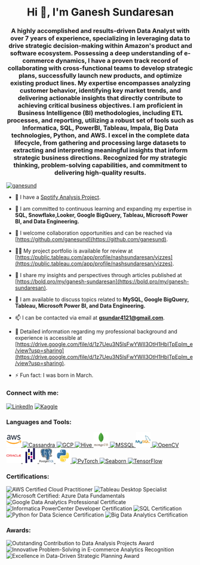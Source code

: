 <h1 align="center">Hi 👋, I'm Ganesh Sundaresan</h1>
<h3 align="center">A highly accomplished and results-driven Data Analyst with over 7 years of experience, specializing in leveraging data to drive strategic decision-making within Amazon's product and software ecosystem.  Possessing a deep understanding of e-commerce dynamics, I have a proven track record of collaborating with cross-functional teams to develop strategic plans, successfully launch new products, and optimize existing product lines. My expertise encompasses analyzing customer behavior, identifying key market trends, and delivering actionable insights that directly contribute to achieving critical business objectives. I am proficient in Business Intelligence (BI) methodologies, including ETL processes, and reporting, utilizing a robust set of tools such as Informatica, SQL, PowerBI, Tableau, Impala, Big Data technologies, Python, and AWS. I excel in the complete data lifecycle, from gathering and processing large datasets to extracting and interpreting meaningful insights that inform strategic business directions. Recognized for my strategic thinking, problem-solving capabilities, and commitment to delivering high-quality results.</h3>

<p align="left"> <a href="https://github.com/ryo-ma/github-profile-trophy"><img src="https://github-profile-trophy.vercel.app/?username=ganesund" alt="ganesund" /></a> </p>

- 🔭 I have a  [Spotify Analysis Project](https://public.tableau.com/app/profile/nashsundaresan/viz/SpotifyAnalysis_16833558629330/Dashboard1).

- 🌱 I am committed to continuous learning and expanding my expertise in **SQL, Snowflake,Looker, Google BigQuery, Tableau, Microsoft Power BI, and Data Engineering.**

- 👯 I welcome collaboration opportunities and can be reached via [https://github.com/ganesund](https://github.com/ganesund).

- 👨‍💻 My project portfolio is available for review at [https://public.tableau.com/app/profile/nashsundaresan/vizzes](https://public.tableau.com/app/profile/nashsundaresan/vizzes).

- 📝 I share my insights and perspectives through articles published at [https://bold.pro/my/ganesh-sundaresan](https://bold.pro/my/ganesh-sundaresan).

- 💬 I am available to discuss topics related to **MySQL, Google BigQuery, Tableau, Microsoft Power BI, and Data Engineering.**

- 📫 I can be contacted via email at **gsundar4121@gmail.com**.

- 📄 Detailed information regarding my professional background and experience is accessible at [https://drive.google.com/file/d/1z7Ueu3N5lsFwYWII3OtH1HbITpEpIm_e/view?usp=sharing](https://drive.google.com/file/d/1z7Ueu3N5lsFwYWII3OtH1HbITpEpIm_e/view?usp=sharing).

- ⚡ Fun fact: I was born in March.

<h3 align="left">Connect with me:</h3>
<p align="left">
<a href="https://linkedin.com/in/https://www.linkedin.com/in/nashsundaresan/" target="blank"><img align="center" src="https://raw.githubusercontent.com/rahuldkjain/github-profile-readme-generator/master/src/images/icons/Social/linked-in-alt.svg" alt="LinkedIn" height="30" width="40" /></a>
<a href="https://kaggle.com/https://www.kaggle.com/ganeshsundar21" target="blank"><img align="center" src="https://raw.githubusercontent.com/rahuldkjain/github-profile-readme-generator/master/src/images/icons/Social/kaggle.svg" alt="Kaggle" height="30" width="40" /></a>
</p>

<h3 align="left">Languages and Tools:</h3>
<p align="left"> <a href="https://aws.amazon.com" target="_blank" rel="noreferrer"> <img src="https://raw.githubusercontent.com/devicons/devicon/master/icons/amazonwebservices/amazonwebservices-original-wordmark.svg" alt="AWS" width="40" height="40"/> </a> <a href="https://cassandra.apache.org/" target="_blank" rel="noreferrer"> <img src="https://www.vectorlogo.zone/logos/apache_cassandra/apache_cassandra-icon.svg" alt="Cassandra" width="40" height="40"/> </a>  <a href="https://cloud.google.com" target="_blank" rel="noreferrer"> <img src="https://www.vectorlogo.zone/logos/google_cloud/google_cloud-icon.svg" alt="GCP" width="40" height="40"/> </a> <a href="https://hive.apache.org/" target="_blank" rel="noreferrer"> <img src="https://www.vectorlogo.zone/logos/apache_hive/apache_hive-icon.svg" alt="Hive" width="40" height="40"/> </a> <a href="https://www.mongodb.com/" target="_blank" rel="noreferrer"> <img src="https://raw.githubusercontent.com/devicons/devicon/master/icons/mongodb/mongodb-original-wordmark.svg" alt="MongoDB" width="40" height="40"/> </a> <a href="https://www.microsoft.com/en-us/sql-server" target="_blank" rel="noreferrer"> <img src="https://www.svgrepo.com/show/303229/microsoft-sql-server-logo.svg" alt="MSSQL" width="40" height="40"/> </a> <a href="https://www.mysql.com/" target="_blank" rel="noreferrer"> <img src="https://raw.githubusercontent.com/devicons/devicon/master/icons/mysql/mysql-original-wordmark.svg" alt="MySQL" width="40" height="40"/> </a> <a href="https://opencv.org/" target="_blank" rel="noreferrer">  <img src="https://www.vectorlogo.zone/logos/opencv/opencv-icon.svg" alt="OpenCV" width="40" height="40"/> </a><a href="https://www.oracle.com/" target="_blank" rel="noreferrer"> <img src="https://raw.githubusercontent.com/devicons/devicon/master/icons/oracle/oracle-original.svg" alt="Oracle" width="40" height="40"/> </a> <a href="https://pandas.pydata.org/" target="_blank" rel="noreferrer"> <img src="https://raw.githubusercontent.com/devicons/devicon/2ae2a900d2f041da66e950e4d48052658d850630/icons/pandas/pandas-original.svg" alt="Pandas" width="40" height="40"/> </a> <a href="https://www.postgresql.org" target="_blank" rel="noreferrer"> <img src="https://raw.githubusercontent.com/devicons/devicon/master/icons/postgresql/postgresql-original-wordmark.svg" alt="PostgreSQL" width="40" height="40"/> </a> <a href="https://www.python.org" target="_blank" rel="noreferrer"> <img src="https://raw.githubusercontent.com/devicons/devicon/master/icons/python/python-original.svg" alt="Python" width="40" height="40"/> </a> <a href="https://pytorch.org/" target="_blank" rel="noreferrer"> <img src="https://www.vectorlogo.zone/logos/pytorch/pytorch-icon.svg" alt="PyTorch" width="40" height="40"/> </a> <a href="https://seaborn.pydata.org/" target="_blank" rel="noreferrer"> <img src="https://seaborn.pydata.org/_images/logo-mark-lightbg.svg" alt="Seaborn" width="40" height="40"/> </a> <a href="https://www.tensorflow.org" target="_blank" rel="noreferrer"> <img src="https://www.vectorlogo.zone/logos/tensorflow/tensorflow-icon.svg" alt="TensorFlow" width="40" height="40"/> </a> </p>

<h3 align="left">Certifications:</h3>
<p align="left">
  <img src="https://drive.google.com/uc?export=view&id=10dF-g-wJugAKzGG-q6J7elUWHAy0f0HK" alt="AWS Certified Cloud Practitioner" width="200">
  <img src="https://drive.google.com/uc?export=view&id=1nKkXWsMIrYfpEX_l2ynrUsTZJ3_efg31" alt="Tableau Desktop Specialist" width="200">
  <img src="https://drive.google.com/uc?export=view&id=1Lzk5adJr6bB_zTTSYUHIOwQII-YP-iOb" alt="Microsoft Certified: Azure Data Fundamentals" width="200">
  <img src="https://drive.google.com/uc?export=view&id=1Y_u4tzvTvNMg82-jHyWnXzzMykJDJJML" alt="Google Data Analytics Professional Certificate" width="200">
  <img src="https://drive.google.com/uc?export=view&id=1EtPoxNwLcFtLtGZVJNUGwK2ij8ocfGW2" alt="Informatica PowerCenter Developer Certification" width="200">
  <img src="https://drive.google.com/uc?export=view&id=141DWmzaFp-W-JbgGantsHeVWuAjf39M5" alt="SQL Certification" width="200">
  <img src="https://drive.google.com/uc?export=view&id=15Svqn-6SQhFnLyylCJaUTKf0UrFkbcdE" alt="Python for Data Science Certification" width="200">
  <img src="https://drive.google.com/uc?export=view&id=1UOXOOa1zkJJsvvfV4uZZ3L6K6MD_8K7v" alt="Big Data Analytics Certification" width="200">
<h3 align="left">Awards:</h3>
<p align="left">
  <img src="https://drive.google.com/uc?export=view&id=1_Ntn0XEJy_liLmygdY3Q4e4Z1qTCMzPJ" alt="Outstanding Contribution to Data Analysis Projects Award" width="200">
  <img src="https://drive.google.com/uc?export=view&id=1zvW_ZsOQEHZ5xp8ftknBkxF9mNSJvGiZ" alt="Innovative Problem-Solving in E-commerce Analytics Recognition" width="200">
  <img src="https://drive.google.com/uc?export=view&id=10Cpp67Hp9FzBy8SKqhCBmWBnipXl72U1" alt="Excellence in Data-Driven Strategic Planning Award" width="200">
</p>
